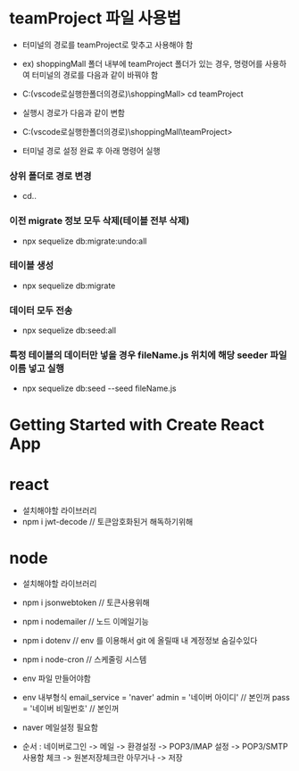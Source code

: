 # teamProject 파일 사용법
- 터미널의 경로를 teamProject로 맞추고 사용해야 함
- ex) shoppingMall 폴더 내부에 teamProject 폴더가 있는 경우, 명령어를 사용하여 터미널의 경로를 다음과 같이 바꿔야 함
- C:\(vscode로실행한폴더의경로)\shoppingMall> cd teamProject
- 실행시 경로가 다음과 같이 변함
- C:\(vscode로실행한폴더의경로)\shoppingMall\teamProject>

- 터미널 경로 설정 완료 후 아래 명령어 실행

### 상위 폴더로 경로 변경
- cd..

### 이전 migrate 정보 모두 삭제(테이블 전부 삭제)
- npx sequelize db:migrate:undo:all

### 테이블 생성
- npx sequelize db:migrate

### 데이터 모두 전송
- npx sequelize db:seed:all

### 특정 테이블의 데이터만 넣을 경우 fileName.js 위치에 해당 seeder 파일 이름 넣고 실행
- npx sequelize db:seed --seed fileName.js



























# Getting Started with Create React App
# react 
- 설치해야할 라이브러리
- npm i jwt-decode   // 토큰암호화된거 해독하기위해



# node 
- 설치해야할 라이브러리
- npm i jsonwebtoken   // 토큰사용위해
- npm i nodemailer   // 노드 이메일기능 
- npm i dotenv    // env 를 이용해서 git 에 올릴때 내 계정정보 숨길수있다
- npm i node-cron         // 스케줄링 시스템


- env 파일 만들어야함 
- env 내부형식
email_service = 'naver'
admin = '네이버 아이디'   // 본인꺼
pass = '네이버 비밀번호'  // 본인꺼

- naver 메일설정 필요함
- 순서 : 네이버로그인 -> 메일 -> 환경설정 -> POP3/IMAP 설정 -> POP3/SMTP 사용함 체크 -> 원본저장체크란 아무거나 -> 저장
